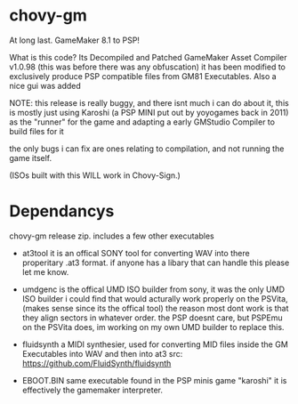 # chovy-gm
At long last. GameMaker 8.1 to PSP!

What is this code?
Its Decompiled and Patched GameMaker Asset Compiler v1.0.98 (this was before there was any obfuscation)
it has been modified to exclusively produce PSP compatible files from GM81 Executables. 
Also a nice gui was added

NOTE: this release is really buggy, and there isnt much i can do about it,
this is mostly just using Karoshi (a PSP MINI put out by yoyogames back in 2011)  
as the "runner" for the game and adapting a early GMStudio Compiler to build files for it

the only bugs i can fix are ones relating to compilation, and not running the game itself.

(ISOs built with this WILL work in Chovy-Sign.)

# Dependancys
chovy-gm release zip. includes a few other executables
- at3tool it is an offical SONY tool for converting WAV into there properitary .at3 format. if anyone has a libary that can handle this please let me know.

- umdgenc is the offical UMD ISO builder from sony, it was the only UMD ISO builder i could find that would acturally work properly on the PSVita, (makes sense since its the offical tool) the reason most dont work is that they align sectors in whatever order. the PSP doesnt care, but PSPEmu on the PSVita does, im working on my own UMD builder to replace this.

- fluidsynth a MIDI synthesier, used for converting MID files inside the GM Executables into WAV and then into at3
src: https://github.com/FluidSynth/fluidsynth

- EBOOT.BIN same executable found in the PSP minis game "karoshi" it is effectively the gamemaker interpreter.

